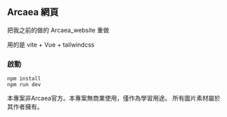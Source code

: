 ## Arcaea 網頁

把我之前的做的 Arcaea_website 重做

用的是 vite + Vue + tailwindcss

### 啟動

```
npm install
npm run dev
```

本專案非Arcaea官方。本專案無商業使用，僅作為學習用途。
所有圖片素材屬於其作者擁有。